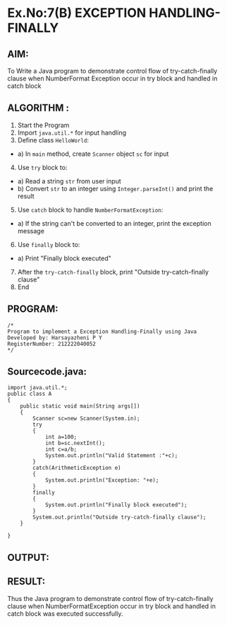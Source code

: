 # Ex.No:7(B) EXCEPTION HANDLING-FINALLY
## AIM:
To Write a Java program to demonstrate control flow of try-catch-finally clause when NumberFormat Exception occur in try block and handled in catch block


## ALGORITHM :
1.	Start the Program
2.	Import `java.util.*` for input handling
3.	Define class `HelloWorld`:
-	a) In `main` method, create `Scanner` object `sc` for input
4.	Use `try` block to:
-	a) Read a string `str` from user input
-	b) Convert `str` to an integer using `Integer.parseInt()` and print the result
5.	Use `catch` block to handle `NumberFormatException`:
-	a) If the string can't be converted to an integer, print the exception message
6.	Use `finally` block to:
-	a) Print "Finally block executed"
7.	After the `try-catch-finally` block, print "Outside try-catch-finally clause"
8.	End



## PROGRAM:
 ```
/*
Program to implement a Exception Handling-Finally using Java
Developed by: Harsayazheni P Y
RegisterNumber: 212222040052
*/
```

## Sourcecode.java:
```
import java.util.*;
public class A
{
    public static void main(String args[])
    {
        Scanner sc=new Scanner(System.in);
        try
        {
            int a=100;
            int b=sc.nextInt();
            int c=a/b;
            System.out.println("Valid Statement :"+c);
        }
        catch(ArithmeticException e)
        {
            System.out.println("Exception: "+e);
        }
        finally
        {
            System.out.println("Finally block executed");
        }
        System.out.println("Outside try-catch-finally clause");
    }
    
}
```





## OUTPUT:



## RESULT:
Thus the Java program to demonstrate control flow of try-catch-finally clause when NumberFormatException occur in try block and handled in catch block was executed successfully.



